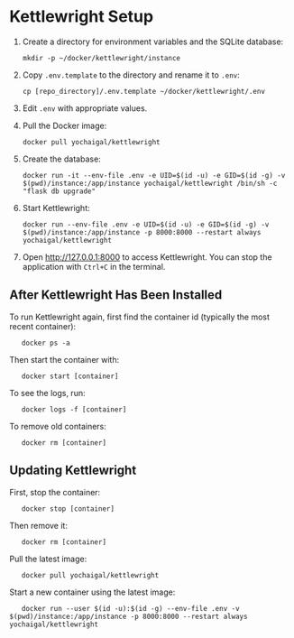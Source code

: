 # Kettlewright Setup

1. Create a directory for environment variables and the SQLite database:
   
       mkdir -p ~/docker/kettlewright/instance

2. Copy `.env.template` to the directory and rename it to `.env`:
   
       cp [repo_directory]/.env.template ~/docker/kettlewright/.env

3. Edit `.env` with appropriate values.

4. Pull the Docker image:
   
       docker pull yochaigal/kettlewright

5. Create the database:
   
       docker run -it --env-file .env -e UID=$(id -u) -e GID=$(id -g) -v $(pwd)/instance:/app/instance yochaigal/kettlewright /bin/sh -c "flask db upgrade"

6. Start Kettlewright:
   
       docker run --env-file .env -e UID=$(id -u) -e GID=$(id -g) -v $(pwd)/instance:/app/instance -p 8000:8000 --restart always yochaigal/kettlewright

7. Open http://127.0.0.1:8000 to access Kettlewright. You can stop the application with `Ctrl+C` in the terminal.

## After Kettlewright Has Been Installed

To run Kettlewright again, first find the container id (typically the most recent container):

       docker ps -a

Then start the container with:

       docker start [container]

To see the logs, run:

       docker logs -f [container]

To remove old containers:

       docker rm [container] 

## Updating Kettlewright

First, stop the container:

       docker stop [container]

Then remove it:

       docker rm [container]

Pull the latest image:

       docker pull yochaigal/kettlewright

Start a new container using the latest image:

       docker run --user $(id -u):$(id -g) --env-file .env -v $(pwd)/instance:/app/instance -p 8000:8000 --restart always yochaigal/kettlewright